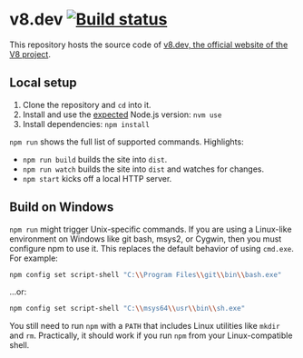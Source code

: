 # v8.dev [![Build status](https://travis-ci.com/v8/v8.dev.svg?branch=master)](https://travis-ci.com/v8/v8.dev)

This repository hosts the source code of [v8.dev, the official website of the V8 project](https://v8.dev/).

## Local setup

1. Clone the repository and `cd` into it.
1. Install and use the [expected](https://github.com/v8/v8.dev/blob/master/.nvmrc) Node.js version: `nvm use`
1. Install dependencies: `npm install`

`npm run` shows the full list of supported commands. Highlights:

- `npm run build` builds the site into `dist`.
- `npm run watch` builds the site into `dist` and watches for changes.
- `npm start` kicks off a local HTTP server.

## Build on Windows

`npm run` might trigger Unix-specific commands. If you are using a Linux-like environment on Windows like git bash, msys2, or Cygwin, then you must configure npm to use it. This replaces the default behavior of using `cmd.exe`. For example:

```sh
npm config set script-shell "C:\\Program Files\\git\\bin\\bash.exe"
```

…or:

```sh
npm config set script-shell "C:\\msys64\\usr\\bin\\sh.exe"
```

You still need to run `npm` with a `PATH` that includes Linux utilities like `mkdir` and `rm`. Practically, it should work if you run `npm` from your Linux-compatible shell.

